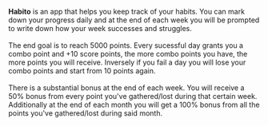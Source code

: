 <strong>Habito</strong> is an app that helps you keep track of your
        habits. You can mark down your progress daily and at the end of each
        week you will be prompted to write down how your week successes and
        struggles.
        <br />
        <br />
        The end goal is to reach 5000 points. Every sucessful day grants you a
        combo point and +10 score points, the more combo points you have, the
        more points you will receive. Inversely if you fail a day you will lose
        your combo points and start from 10 points again.
        <br />
        <br />
        There is a substantial bonus at the end of each week. You will receive a
        50% bonus from every point you've gathered/lost during that certain
        week. Additionally at the end of each month you will get a 100% bonus
        from all the points you've gathered/lost during said month.
        <br />
        <br />
